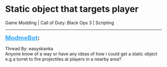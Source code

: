 # Static object that targets player
Game Modding | Call of Duty: Black Ops 3 | Scripting

---
<strong style="font-size: 1.4em;"><span style="text-decoration: underline;text-decoration-color: #34a7f9;"><span style="color:#34a7f9;">ModmeBot</span></span>:</strong>

<p>Thread By: easyskanka<br />Anyone know of a way or have any ideas of how i could get a static object e.g a turret to fire projectiles at players in a nearby area?</p>
